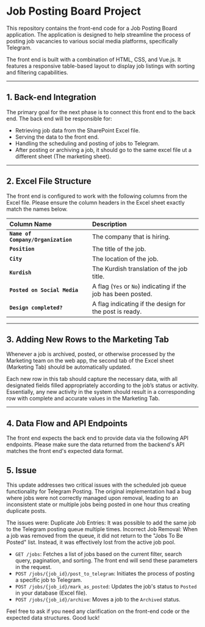 # Job Posting Board Project

This repository contains the front-end code for a Job Posting Board application. The application is designed to help streamline the process of posting job vacancies to various social media platforms, specifically Telegram.

The front end is built with a combination of HTML, CSS, and Vue.js. It features a responsive table-based layout to display job listings with sorting and filtering capabilities.

---

## **1. Back-end Integration**

The primary goal for the next phase is to connect this front end to the back end. The back end will be responsible for:

* Retrieving job data from the SharePoint Excel file.
* Serving the data to the front end.
* Handling the scheduling and posting of jobs to Telegram.
* After posting or archiving a job, it should go to the same excel file ut a different sheet (The marketing sheet).

---

## **2. Excel File Structure**

The front end is configured to work with the following columns from the Excel file. Please ensure the column headers in the Excel sheet exactly match the names below.

| Column Name | Description |
| :--- | :--- |
| **`Name of Company/Organization`** | The company that is hiring. |
| **`Position`** | The title of the job. |
| **`City`** | The location of the job. |
| **`Kurdish`** | The Kurdish translation of the job title. |
| **`Posted on Social Media`** | A flag (`Yes` or `No`) indicating if the job has been posted. |
| **`Design completed?`** | A flag indicating if the design for the post is ready. |

---

## **3. Adding New Rows to the Marketing Tab**
Whenever a job is archived, posted, or otherwise processed by the Marketing team on the web app, the second tab of the Excel sheet (Marketing Tab) should be automatically updated.

Each new row in this tab should capture the necessary data, with all designated fields filled appropriately according to the job’s status or activity. Essentially, any new activity in the system should result in a corresponding row with complete and accurate values in the Marketing Tab.



---

## **4. Data Flow and API Endpoints**

The front end expects the back end to provide data via the following API endpoints. Please make sure the data returned from the backend's API matches the front end's expected data format.

## **5. Issue**
This update addresses two critical issues with the scheduled job queue functionality for Telegram Posting. The original implementation had a bug where jobs were not correctly managed upon removal, leading to an inconsistent state or multiple jobs being posted in one hour thus creating duplicate posts.

The issues were:
Duplicate Job Entries: It was possible to add the same job to the Telegram posting queue multiple times.
Incorrect Job Removal: When a job was removed from the queue, it did not return to the "Jobs To Be Posted" list. Instead, it was effectively lost from the active job pool.



* `GET /jobs`: Fetches a list of jobs based on the current filter, search query, pagination, and sorting. The front end will send these parameters in the request.
* `POST /jobs/{job_id}/post_to_telegram`: Initiates the process of posting a specific job to Telegram.
* `POST /jobs/{job_id}/mark_as_posted`: Updates the job's status to `Posted` in your database (Excel file).
* `POST /jobs/{job_id}/archive`: Moves a job to the `Archived` status.

Feel free to ask if you need any clarification on the front-end code or the expected data structures. Good luck!
